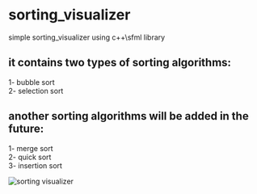# sorting_visualizer
simple sorting_visualizer using c++\sfml library

## it contains two types of sorting algorithms:
1- bubble sort<br/>
2- selection sort<br/>

## another sorting algorithms will be added in the future:
1- merge sort<br/>
2- quick sort<br/>
3- insertion sort<br/>

![sorting visualizer](https://user-images.githubusercontent.com/59856062/118664954-31c69a80-b7f2-11eb-9fb3-8ffd0cfcdc0e.gif)
